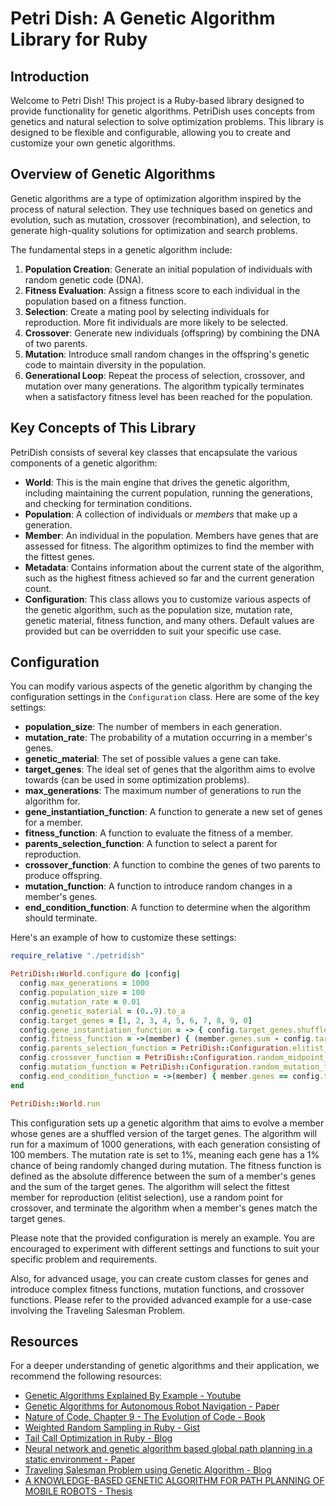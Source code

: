 # Petri Dish: A Genetic Algorithm Library for Ruby

## Introduction

Welcome to Petri Dish! This project is a Ruby-based library designed to provide functionality for genetic algorithms. PetriDish uses concepts from genetics and natural selection to solve optimization problems. This library is designed to be flexible and configurable, allowing you to create and customize your own genetic algorithms.

## Overview of Genetic Algorithms

Genetic algorithms are a type of optimization algorithm inspired by the process of natural selection. They use techniques based on genetics and evolution, such as mutation, crossover (recombination), and selection, to generate high-quality solutions for optimization and search problems. 

The fundamental steps in a genetic algorithm include:

1. **Population Creation**: Generate an initial population of individuals with random genetic code (DNA).
2. **Fitness Evaluation**: Assign a fitness score to each individual in the population based on a fitness function.
3. **Selection**: Create a mating pool by selecting individuals for reproduction. More fit individuals are more likely to be selected.
4. **Crossover**: Generate new individuals (offspring) by combining the DNA of two parents.
5. **Mutation**: Introduce small random changes in the offspring's genetic code to maintain diversity in the population.
6. **Generational Loop**: Repeat the process of selection, crossover, and mutation over many generations. The algorithm typically terminates when a satisfactory fitness level has been reached for the population.

## Key Concepts of This Library

PetriDish consists of several key classes that encapsulate the various components of a genetic algorithm:

- **World**: This is the main engine that drives the genetic algorithm, including maintaining the current population, running the generations, and checking for termination conditions.
- **Population**: A collection of individuals or _members_ that make up a generation.
- **Member**: An individual in the population. Members have genes that are assessed for fitness. The algorithm optimizes to find the member with the fittest genes.
- **Metadata**: Contains information about the current state of the algorithm, such as the highest fitness achieved so far and the current generation count.
- **Configuration**: This class allows you to customize various aspects of the genetic algorithm, such as the population size, mutation rate, genetic material, fitness function, and many others. Default values are provided but can be overridden to suit your specific use case.

## Configuration 

You can modify various aspects of the genetic algorithm by changing the configuration settings in the `Configuration` class. Here are some of the key settings:

- **population_size**: The number of members in each generation.
- **mutation_rate**: The probability of a mutation occurring in a member's genes.
- **genetic_material**: The set of possible values a gene can take.
- **target_genes**: The ideal set of genes that the algorithm aims to evolve towards (can be used in some optimization problems).
- **max_generations**: The maximum number of generations to run the algorithm for.
- **gene_instantiation_function**: A function to generate a new set of genes for a member.
- **fitness_function**: A function to evaluate the fitness of a member.
- **parents_selection_function**: A function to select a parent for reproduction.
- **crossover_function**: A function to combine the genes of two parents to produce offspring.
- **mutation_function**: A function to introduce random changes in a member's genes.
- **end_condition_function**: A function to determine when the algorithm should terminate.

Here's an example of how to customize these settings:

```ruby
require_relative "./petridish"

PetriDish::World.configure do |config|
  config.max_generations = 1000
  config.population_size = 100
  config.mutation_rate = 0.01
  config.genetic_material = (0..9).to_a
  config.target_genes = [1, 2, 3, 4, 5, 6, 7, 8, 9, 0]
  config.gene_instantiation_function = -> { config.target_genes.shuffle }
  config.fitness_function = ->(member) { (member.genes.sum - config.target_genes.sum).abs }
  config.parents_selection_function = PetriDish::Configuration.elitist_fitness_parents_selection_function
  config.crossover_function = PetriDish::Configuration.random_midpoint_crossover_function
  config.mutation_function = PetriDish::Configuration.random_mutation_function
  config.end_condition_function = ->(member) { member.genes == config.target_genes }
end

PetriDish::World.run
```

This configuration sets up a genetic algorithm that aims to evolve a member whose genes are a shuffled version of the target genes. The algorithm will run for a maximum of 1000 generations, with each generation consisting of 100 members. The mutation rate is set to 1%, meaning each gene has a 1% chance of being randomly changed during mutation. The fitness function is defined as the absolute difference between the sum of a member's genes and the sum of the target genes. The algorithm will select the fittest member for reproduction (elitist selection), use a random point for crossover, and terminate the algorithm when a member's genes match the target genes.

Please note that the provided configuration is merely an example. You are encouraged to experiment with different settings and functions to suit your specific problem and requirements.

Also, for advanced usage, you can create custom classes for genes and introduce complex fitness functions, mutation functions, and crossover functions. Please refer to the provided advanced example for a use-case involving the Traveling Salesman Problem.

## Resources

For a deeper understanding of genetic algorithms and their application, we recommend the following resources:

- [Genetic Algorithms Explained By Example - Youtube](https://www.youtube.com/watch?v=uQj5UNhCPuo)
- [Genetic Algorithms for Autonomous Robot Navigation - Paper](http://citeseerx.ist.psu.edu/viewdoc/download?doi=10.1.1.208.9941&rep=rep1&type=pdf)
- [Nature of Code, Chapter 9 - The Evolution of Code - Book](https://natureofcode.com/book/chapter-9-the-evolution-of-code/)
- [Weighted Random Sampling in Ruby - Gist](https://gist.github.com/O-I/3e0654509dd8057b539a)
- [Tail Call Optimization in Ruby - Blog](https://nithinbekal.com/posts/ruby-tco/)
- [Neural network and genetic algorithm based global path planning in a static environment - Paper](http://citeseerx.ist.psu.edu/viewdoc/download?doi=10.1.1.583.3340&rep=rep1&type=pdf)
- [Traveling Salesman Problem using Genetic Algorithm - Blog](https://www.geeksforgeeks.org/traveling-salesman-problem-using-genetic-algorithm/)
- [A KNOWLEDGE-BASED GENETIC ALGORITHM FOR PATH PLANNING OF MOBILE ROBOTS - Thesis](https://atrium.lib.uoguelph.ca/xmlui/bitstream/handle/10214/22039/Hu_Yanrong_MSc.pdf?sequence=2)
